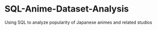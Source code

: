 # SQL-Anime-Dataset-Analysis
Using SQL to analyze popularity of Japanese animes and related studios
